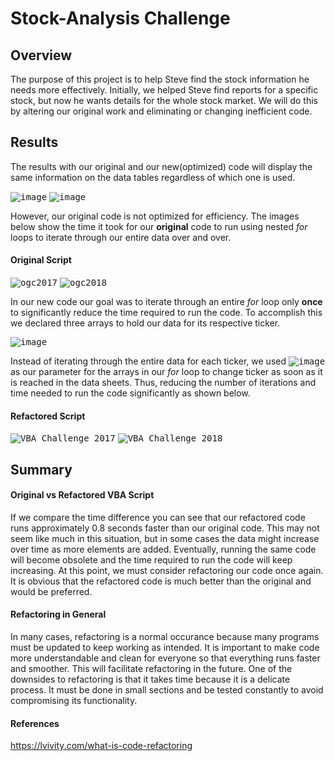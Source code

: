 # **Stock-Analysis Challenge**

## Overview
 
 The purpose of this project is to help Steve find the stock information he needs more effectively. Initially, we helped Steve find reports for a specific stock, but now he wants details for the whole stock market.  We will do this by altering our original work and eliminating or changing inefficient code.
 
## Results
The results with our original and our new(optimized) code will display the same information on the data tables regardless of which one is used. 

<kbd>![image](https://user-images.githubusercontent.com/110706169/186510038-acad28bd-bf11-4fd0-8e92-243bf26b9a70.png)</kbd>
<kbd>![image](https://user-images.githubusercontent.com/110706169/186509936-de7c2502-95a7-4bc7-81a4-f47ff5edf0c3.png)</kbd>

 However, our original code is not optimized for efficiency.
The images below show the time it took for our **original** code to run using nested *for* loops to iterate through our entire data over and over.

#### Original Script
<kbd>![ogc2017](https://user-images.githubusercontent.com/110706169/186511420-9157e006-61c9-4f74-942a-d295cda4c25f.png)</kbd>
<kbd>![ogc2018](https://user-images.githubusercontent.com/110706169/186511830-d94462b0-8464-4825-b926-0508d8956dc4.png)</kbd>

 In our new code our goal was to iterate through an entire *for* loop only **once** to significantly reduce the time required to run the code. To accomplish this we declared three arrays to hold our data for its respective ticker.
 
 <kbd>![image](https://user-images.githubusercontent.com/110706169/186516331-edffde53-5db4-4869-a705-6e429547b7cc.png)</kbd>
 
  Instead of iterating through the entire data for each ticker, we used <kbd>![image](https://user-images.githubusercontent.com/110706169/186521670-f5a04d5b-73db-4568-b042-854b643b626f.png)</kbd> as our parameter for the arrays in our *for* loop to change ticker as soon as it is reached in the data sheets. Thus, reducing the number of iterations and time needed to run the code significantly as shown below.


 #### Refactored Script
<kbd>![VBA_Challenge_2017](https://user-images.githubusercontent.com/110706169/186509576-7ac006e1-ca14-447c-beb5-ec6e255f5a63.png)</kbd>
<kbd>![VBA_Challenge_2018](https://user-images.githubusercontent.com/110706169/186509586-fbdc1794-13ed-4cd1-959c-7f31b3d255d3.png)</kbd>

## Summary
#### Original vs Refactored VBA Script
If we compare the time difference you can see that our refactored code runs approximately 0.8 seconds faster than our original code. This may not seem like much in this situation, but in some cases the data might increase over time as more elements are added. Eventually, running the same code will become obsolete and the time required to run the code will keep increasing. At this point, we must consider refactoring our code once again. It is obvious that the refactored code is much better than the original and would be preferred. 

#### Refactoring in General
In many cases, refactoring is a normal occurance because many programs must be updated to keep working as intended. It is important to make code more understandable and clean for everyone so that everything runs faster and smoother. This will facilitate refactoring in the future. One of the downsides to refactoring is that it takes time because it is a delicate process. It must be done in small sections and be tested constantly to avoid compromising its functionality.

#### References
https://lvivity.com/what-is-code-refactoring
